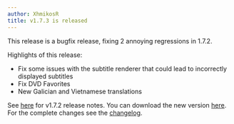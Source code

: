 ```yaml
---
author: XhmikosR
title: v1.7.3 is released
---
```


This release is a bugfix release, fixing 2 annoying regressions in 1.7.2.

Highlights of this release:

* Fix some issues with the subtitle renderer that could lead to incorrectly displayed subtitles
* Fix DVD Favorites
* New Galician and Vietnamese translations

See [here](/2014/01/26/1.7.2-released/) for v1.7.2 release notes.
You can download the new version [here](/downloads/).
For the complete changes see the [changelog](/changelog/).
